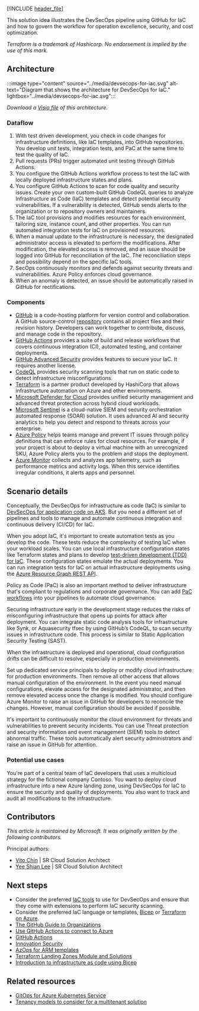 [!INCLUDE [header_file](../../../includes/sol-idea-header.md)]

This solution idea illustrates the DevSecOps pipeline using GitHub for IaC and how to govern the workflow for operation excellence, security, and cost optimization.

*Terraform is a trademark of Hashicorp. No endorsement is implied by the use of this mark.*

## Architecture

:::image type="content" source="../media/devsecops-for-iac.svg" alt-text="Diagram that shows the architecture for DevSecOps for IaC." lightbox="../media/devsecops-for-iac.svg":::

*Download a [Visio file](https://arch-center.azureedge.net/devsecops-for-iac.vsdx) of this architecture.*

### Dataflow

1. With test driven development, you check in code changes for infrastructure definitions, like IaC templates, into GitHub repositories. You develop unit tests, integration tests, and PaC at the same time to test the quality of IaC.
2. Pull requests (PRs) trigger automated unit testing through GitHub Actions.
3. You configure the GitHub Actions workflow process to test the IaC with locally deployed infrastructure states and plans.
4. You configure GitHub Actions to scan for code quality and security issues. Create your own custom-built GitHub CodeQL queries to analyze Infrastructure as Code (IaC) templates and detect potential security vulnerabilities. If a vulnerability is detected, GitHub sends alerts to the organization or to repository owners and maintainers.
5. The IaC tool provisions and modifies resources for each environment, tailoring size, instance count, and other properties. You can run automated integration tests for IaC on provisioned resources.
6. When a manual update to the infrastructure is necessary, the designated administrator access is elevated to perform the modifications. After modification, the elevated access is removed, and an issue should be logged into GitHub for reconciliation of the IaC. The reconciliation steps and possibility depend on the specific IaC tools.
7. SecOps continuously monitors and defends against security threats and vulnerabilities. Azure Policy enforces cloud governance.
8. When an anomaly is detected, an issue should be automatically raised in GitHub for rectifications.

### Components

- [GitHub](https://github.com) is a code-hosting platform for version control and collaboration. A GitHub source-control [repository](https://docs.github.com/github/creating-cloning-and-archiving-repositories/about-repositories) contains all project files and their revision history. Developers can work together to contribute, discuss, and manage code in the repository.
- [GitHub Actions](https://github.com/features/actions) provides a suite of build and release workflows that covers continuous integration (CI), automated testing, and container deployments.
- [GitHub Advanced Security](https://github.com/advanced-security) provides features to secure your IaC. It requires another license.
- [CodeQL](https://codeql.github.com) provides security scanning tools that run on static code to detect infrastructure misconfigurations.
- [Terraform](https://www.terraform.io) is a partner product developed by HashiCorp that allows infrastructure automation on Azure and other environments.
- [Microsoft Defender for Cloud](/azure/defender-for-cloud/defender-for-cloud-introduction) provides unified security management and advanced threat protection across hybrid cloud workloads.
- [Microsoft Sentinel](/azure/sentinel/overview) is a cloud-native SIEM and security orchestration automated response (SOAR) solution. It uses advanced AI and security analytics to help you detect and respond to threats across your enterprise.
- [Azure Policy](/azure/governance/policy/overview) helps teams manage and prevent IT issues through policy definitions that can enforce rules for cloud resources. For example, if your project is about to deploy a virtual machine with an unrecognized SKU, Azure Policy alerts you to the problem and stops the deployment.
- [Azure Monitor](/azure/azure-monitor/overview) collects and analyzes app telemetry, such as performance metrics and activity logs. When this service identifies irregular conditions, it alerts apps and personnel.

## Scenario details

Conceptually, the DevSecOps for infrastructure as code (IaC) is similar to [DevSecOps for application code on AKS](../../guide/devsecops/devsecops-on-aks.yml). But you need a different set of pipelines and tools to manage and automate continuous integration and continuous delivery (CI/CD) for IaC.

When you adopt IaC, it's important to create automation tests as you develop the code. These tests reduce the complexity of testing IaC when your workload scales. You can use local infrastructure configuration states like Terraform states and plans to develop [test-driven development (TDD) for IaC](/azure/cloud-adoption-framework/ready/considerations/test-driven-development). These configuration states emulate the actual deployments. You can run integration tests for IaC on actual infrastructure deployments using the [Azure Resource Graph REST API](/rest/api/azure-resourcegraph/).

Policy as Code (PaC) is also an important method to deliver infrastructure that's compliant to regulations and corporate governance. You can add [PaC workflows](/azure/governance/policy/concepts/policy-as-code) into your pipelines to automate cloud governance.

Securing infrastructure early in the development stage reduces the risks of misconfiguring infrastructure that opens up points for attack after deployment. You can integrate static code analysis tools for infrastructure like Synk, or Aquasecurity tfsec by using GitHub’s CodeQL, to scan security issues in infrastructure code. This process is similar to Static Application Security Testing (SAST).

When the infrastructure is deployed and operational, cloud configuration drifts can be difficult to resolve, especially in production environments.

Set up dedicated service principals to deploy or modify cloud infrastructure for production environments. Then remove all other access that allows manual configuration of the environment. In the event you need manual configurations, elevate access for the designated administrator, and then remove elevated access once the change is modified. You should configure Azure Monitor to raise an issue in GitHub for developers to reconcile the changes. However, manual configuration should be avoided if possible.

It's important to continuously monitor the cloud environment for threats and vulnerabilities to prevent security incidents. You can use Threat protection and security information and event management (SIEM) tools to detect abnormal traffic. These tools automatically alert security administrators and raise an issue in GitHub for attention.

### Potential use cases

You're part of a central team of IaC developers that uses a multicloud strategy for the fictional company Contoso. You want to deploy cloud infrastructure into a new Azure landing zone, using DevSecOps for IaC to ensure the security and quality of deployments. You also want to track and audit all modifications to the infrastructure.

## Contributors

*This article is maintained by Microsoft. It was originally written by the following contributors.*

Principal authors:

- [Vito Chin](https://www.linkedin.com/in/vitochin) | SR Cloud Solution Architect
- [Yee Shian Lee](https://www.linkedin.com/in/yeeshian) | SR Cloud Solution Architect

## Next steps

- Consider the preferred [IaC tools](https://azure.microsoft.com/solutions/devsecops/#overview) to use for DevSecOps and ensure that they come with extensions to perform IaC security scanning.
- Consider the preferred IaC language or templates, [Bicep](/azure/azure-resource-manager/bicep/overview?tabs=bicep) or [Terraform on Azure](/azure/developer/terraform).
- [The GitHub Guide to Organizations](https://www.scribd.com/document/513270621/github-guide-to-organizations)
- [Use GitHub Actions to connect to Azure](/azure/developer/github/connect-from-azure?tabs=azure-portal%2Cwindows)
- [GitHub Actions](https://docs.github.com/en/actions)
- [Innovation Security](/azure/cloud-adoption-framework/secure/innovation-security)
- [AzOps for ARM templates](https://github.com/Azure/AzOps)
- [Terraform Landing Zones Module and Solutions](https://github.com/aztfmod)
- [Introduction to infrastructure as code using Bicep](/training/modules/introduction-to-infrastructure-as-code-using-bicep)

## Related resources

- [GitOps for Azure Kubernetes Service](../../example-scenario/gitops-aks/gitops-blueprint-aks.yml)
- [Tenancy models to consider for a multitenant solution](../../guide/multitenant/considerations/tenancy-models.md)
